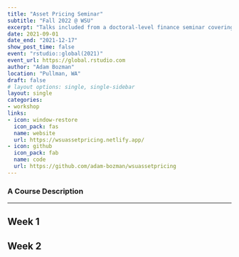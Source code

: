 ```yaml
---
title: "Asset Pricing Seminar"
subtitle: "Fall 2022 @ WSU"
excerpt: "Talks included from a doctoral-level finance seminar covering advanced topics in asset pricing."
date: 2021-09-01
date_end: "2021-12-17"
show_post_time: false
event: "rstudio::global(2021)"
event_url: https://global.rstudio.com
author: "Adam Bozman"
location: "Pullman, WA"
draft: false
# layout options: single, single-sidebar
layout: single
categories:
- workshop
links:
- icon: window-restore
  icon_pack: fas
  name: website
  url: https://wsuassetpricing.netlify.app/
- icon: github
  icon_pack: fab
  name: code
  url: https://github.com/adam-bozman/wsuassetpricing
---
```

### A Course Description
--- 

## Week 1

## Week 2 
